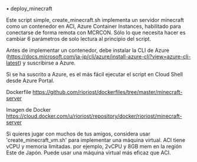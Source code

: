 • deploy_minecraft

Este script simple, create_minecraft.sh implementa un servidor minecraft como un contenedor en ACI, Azure Container Instances, habilitado para conectarse de forma remota con MCRCON. Sólo lo que necesita hacer es cambiar 6 parámetros de solo lectura al principio del script.

Antes de implementar un contenedor, debe instalar la CLI de Azure (https://docs.microsoft.com/ja-jp/cli/azure/install-azure-cli?view=azure-cli-latest) y suscribirse a Azure.

Si se ha suscrito a Azure, es el más fácil ejecutar el script en Cloud Shell desde Azure Portal.

Dockerfile https://github.com/rioriost/dockerfiles/tree/master/minecraft-server

Imagen de Docker https://cloud.docker.com/u/rioriost/repository/docker/rioriost/minecraft-server

Si quieres jugar con muchos de tus amigos, considera usar 'create_minecraft_vm.sh' para implementar una máquina virtual. ACI tiene vCPU y memoria limitadas. por ejemplo, 2vCPU y 8GB mem en la región Este de Japón. Puede usar una máquina virtual más eficaz que ACI.
